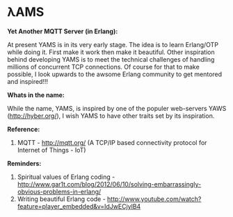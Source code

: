 λAMS
====

<b>Yet Another MQTT Server (in Erlang): </b>

At present YAMS is in its very early stage. The idea is to learn Erlang/OTP while doing it. First make it work then make it beautiful. Other inspiration behind developing YAMS is to meet the technical challenges of handling millions of concurrent TCP connections. Of course for that to make possible, I look upwards to the awsome Erlang community to get mentored and inspired!!!

<b>Whats in the name: </b>

While the name, YAMS, is inspired by one of the populer web-servers YAWS (http://hyber.org/), I wish YAMS to have other traits set by its inspiration.

<b>Reference: </b>

1. MQTT  - http://mqtt.org/ (A TCP/IP based connectivity protocol for Internet of Things - IoT)

<b>Reminders: </b>

1. Spiritual values of Erlang coding - http://www.gar1t.com/blog/2012/06/10/solving-embarrassingly-obvious-problems-in-erlang/ 
2. Writing beautiful Erlang code - http://www.youtube.com/watch?feature=player_embedded&v=IdJwECjylB4
